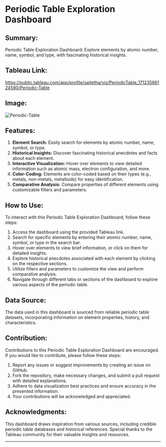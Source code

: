 
# Periodic Table Exploration Dashboard

## Summary:
Periodic Table Exploration Dashboard: Explore elements by atomic number, name, symbol, and type, with fascinating historical insights.

## Tableau Link:
https://public.tableau.com/app/profile/saitetha/viz/PeriodicTable_17123566124580/Periodic-Table

## Image:
![Periodic-Table](https://github.com/Saitetha/Periodic-Table/assets/149963307/e8cf8e7f-085b-43a3-a8bf-75c51137a10c)


## Features:
1. **Element Search:** Easily search for elements by atomic number, name, symbol, or type.
2. **Historical Insights:** Discover fascinating historical anecdotes and facts about each element.
3. **Interactive Visualization:** Hover over elements to view detailed information such as atomic mass, electron configuration, and more.
4. **Color-Coding:** Elements are color-coded based on their types (e.g., metals, non-metals, metalloids) for easy identification.
5. **Comparative Analysis:** Compare properties of different elements using customizable filters and parameters.

## How to Use:
To interact with this Periodic Table Exploration Dashboard, follow these steps:
1. Access the dashboard using the provided Tableau link.
2. Search for specific elements by entering their atomic number, name, symbol, or type in the search bar.
3. Hover over elements to view brief information, or click on them for detailed insights.
4. Explore historical anecdotes associated with each element by clicking on the respective sections.
5. Utilize filters and parameters to customize the view and perform comparative analysis.
6. Navigate through different tabs or sections of the dashboard to explore various aspects of the periodic table.

## Data Source:
The data used in this dashboard is sourced from reliable periodic table datasets, incorporating information on element properties, history, and characteristics.

## Contribution:
Contributions to this Periodic Table Exploration Dashboard are encouraged. If you would like to contribute, please follow these steps:
1. Report any issues or suggest improvements by creating an issue on GitHub.
2. Fork the repository, make necessary changes, and submit a pull request with detailed explanations.
3. Adhere to data visualization best practices and ensure accuracy in the presented information.
4. Your contributions will be acknowledged and appreciated.

## Acknowledgments:
This dashboard draws inspiration from various sources, including credible periodic table databases and historical references. Special thanks to the Tableau community for their valuable insights and resources.

---
